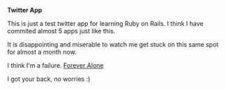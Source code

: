 **Twitter App**

This is just a test twitter app for learning Ruby on Rails.
I think I have commited almost 5 apps just like this. 

It is disappointing and miserable to watch me get stuck on this same spot for almost a month now. 

I think I'm a failure. 
[Forever Alone](http://reddit.com/r/foreveralone "I reside here")

I got your back, no worries :)
